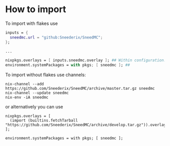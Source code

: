# How to import

To import with flakes use
```nix
inputs = {
  sneedmc.url = "github:Sneederix/SneedMC";
};

...

nixpkgs.overlays = [ inputs.sneedmc.overlay ]; ## Within configuration.nix
environment.systemPackages = with pkgs; [ sneedmc ]; ##
```

To import without flakes use channels:

```
nix-channel --add https://github.com/Sneederix/SneedMC/archive/master.tar.gz sneedmc
nix-channel --update sneedmc
nix-env -iA sneedmc
```

or alternatively you can use

```
nixpkgs.overlays = [
  (import (builtins.fetchTarball "https://github.com/Sneederix/SneedMC/archive/develop.tar.gz")).overlay
];

environment.systemPackages = with pkgs; [ sneedmc ];
```
